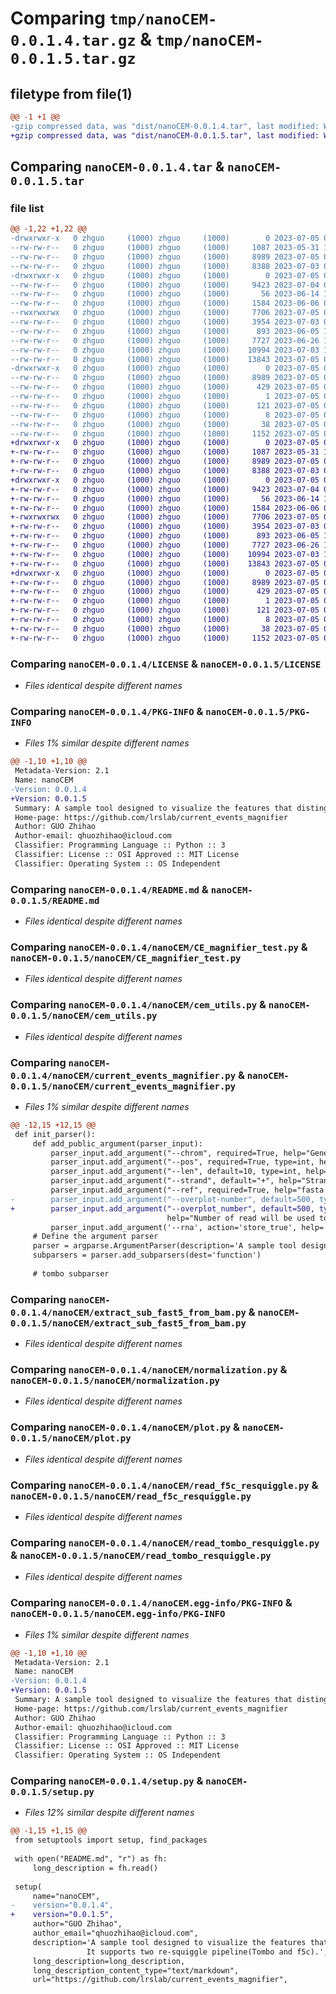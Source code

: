 # Comparing `tmp/nanoCEM-0.0.1.4.tar.gz` & `tmp/nanoCEM-0.0.1.5.tar.gz`

## filetype from file(1)

```diff
@@ -1 +1 @@
-gzip compressed data, was "dist/nanoCEM-0.0.1.4.tar", last modified: Wed Jul  5 04:46:05 2023, max compression
+gzip compressed data, was "dist/nanoCEM-0.0.1.5.tar", last modified: Wed Jul  5 04:51:42 2023, max compression
```

## Comparing `nanoCEM-0.0.1.4.tar` & `nanoCEM-0.0.1.5.tar`

### file list

```diff
@@ -1,22 +1,22 @@
-drwxrwxr-x   0 zhguo     (1000) zhguo     (1000)        0 2023-07-05 04:46:05.215349 nanoCEM-0.0.1.4/
--rw-rw-r--   0 zhguo     (1000) zhguo     (1000)     1087 2023-05-31 12:16:43.000000 nanoCEM-0.0.1.4/LICENSE
--rw-rw-r--   0 zhguo     (1000) zhguo     (1000)     8989 2023-07-05 04:46:05.215349 nanoCEM-0.0.1.4/PKG-INFO
--rw-rw-r--   0 zhguo     (1000) zhguo     (1000)     8388 2023-07-03 09:59:45.000000 nanoCEM-0.0.1.4/README.md
-drwxrwxr-x   0 zhguo     (1000) zhguo     (1000)        0 2023-07-05 04:46:05.215349 nanoCEM-0.0.1.4/nanoCEM/
--rw-rw-r--   0 zhguo     (1000) zhguo     (1000)     9423 2023-07-04 09:33:19.000000 nanoCEM-0.0.1.4/nanoCEM/CE_magnifier_test.py
--rw-rw-r--   0 zhguo     (1000) zhguo     (1000)       56 2023-06-14 11:15:11.000000 nanoCEM-0.0.1.4/nanoCEM/__init__.py
--rw-rw-r--   0 zhguo     (1000) zhguo     (1000)     1584 2023-06-06 06:49:54.000000 nanoCEM-0.0.1.4/nanoCEM/cem_utils.py
--rwxrwxrwx   0 zhguo     (1000) zhguo     (1000)     7706 2023-07-05 04:46:02.000000 nanoCEM-0.0.1.4/nanoCEM/current_events_magnifier.py
--rw-rw-r--   0 zhguo     (1000) zhguo     (1000)     3954 2023-07-03 09:40:02.000000 nanoCEM-0.0.1.4/nanoCEM/extract_sub_fast5_from_bam.py
--rw-rw-r--   0 zhguo     (1000) zhguo     (1000)      893 2023-06-05 13:34:35.000000 nanoCEM-0.0.1.4/nanoCEM/normalization.py
--rw-rw-r--   0 zhguo     (1000) zhguo     (1000)     7727 2023-06-26 15:00:04.000000 nanoCEM-0.0.1.4/nanoCEM/plot.py
--rw-rw-r--   0 zhguo     (1000) zhguo     (1000)    10994 2023-07-03 10:50:36.000000 nanoCEM-0.0.1.4/nanoCEM/read_f5c_resquiggle.py
--rw-rw-r--   0 zhguo     (1000) zhguo     (1000)    13843 2023-07-05 03:24:20.000000 nanoCEM-0.0.1.4/nanoCEM/read_tombo_resquiggle.py
-drwxrwxr-x   0 zhguo     (1000) zhguo     (1000)        0 2023-07-05 04:46:05.215349 nanoCEM-0.0.1.4/nanoCEM.egg-info/
--rw-rw-r--   0 zhguo     (1000) zhguo     (1000)     8989 2023-07-05 04:46:05.000000 nanoCEM-0.0.1.4/nanoCEM.egg-info/PKG-INFO
--rw-rw-r--   0 zhguo     (1000) zhguo     (1000)      429 2023-07-05 04:46:05.000000 nanoCEM-0.0.1.4/nanoCEM.egg-info/SOURCES.txt
--rw-rw-r--   0 zhguo     (1000) zhguo     (1000)        1 2023-07-05 04:46:05.000000 nanoCEM-0.0.1.4/nanoCEM.egg-info/dependency_links.txt
--rw-rw-r--   0 zhguo     (1000) zhguo     (1000)      121 2023-07-05 04:46:05.000000 nanoCEM-0.0.1.4/nanoCEM.egg-info/requires.txt
--rw-rw-r--   0 zhguo     (1000) zhguo     (1000)        8 2023-07-05 04:46:05.000000 nanoCEM-0.0.1.4/nanoCEM.egg-info/top_level.txt
--rw-rw-r--   0 zhguo     (1000) zhguo     (1000)       38 2023-07-05 04:46:05.215349 nanoCEM-0.0.1.4/setup.cfg
--rw-rw-r--   0 zhguo     (1000) zhguo     (1000)     1152 2023-07-05 04:46:02.000000 nanoCEM-0.0.1.4/setup.py
+drwxrwxr-x   0 zhguo     (1000) zhguo     (1000)        0 2023-07-05 04:51:42.351661 nanoCEM-0.0.1.5/
+-rw-rw-r--   0 zhguo     (1000) zhguo     (1000)     1087 2023-05-31 12:16:43.000000 nanoCEM-0.0.1.5/LICENSE
+-rw-rw-r--   0 zhguo     (1000) zhguo     (1000)     8989 2023-07-05 04:51:42.351661 nanoCEM-0.0.1.5/PKG-INFO
+-rw-rw-r--   0 zhguo     (1000) zhguo     (1000)     8388 2023-07-03 09:59:45.000000 nanoCEM-0.0.1.5/README.md
+drwxrwxr-x   0 zhguo     (1000) zhguo     (1000)        0 2023-07-05 04:51:42.351661 nanoCEM-0.0.1.5/nanoCEM/
+-rw-rw-r--   0 zhguo     (1000) zhguo     (1000)     9423 2023-07-04 09:33:19.000000 nanoCEM-0.0.1.5/nanoCEM/CE_magnifier_test.py
+-rw-rw-r--   0 zhguo     (1000) zhguo     (1000)       56 2023-06-14 11:15:11.000000 nanoCEM-0.0.1.5/nanoCEM/__init__.py
+-rw-rw-r--   0 zhguo     (1000) zhguo     (1000)     1584 2023-06-06 06:49:54.000000 nanoCEM-0.0.1.5/nanoCEM/cem_utils.py
+-rwxrwxrwx   0 zhguo     (1000) zhguo     (1000)     7706 2023-07-05 04:51:31.000000 nanoCEM-0.0.1.5/nanoCEM/current_events_magnifier.py
+-rw-rw-r--   0 zhguo     (1000) zhguo     (1000)     3954 2023-07-03 09:40:02.000000 nanoCEM-0.0.1.5/nanoCEM/extract_sub_fast5_from_bam.py
+-rw-rw-r--   0 zhguo     (1000) zhguo     (1000)      893 2023-06-05 13:34:35.000000 nanoCEM-0.0.1.5/nanoCEM/normalization.py
+-rw-rw-r--   0 zhguo     (1000) zhguo     (1000)     7727 2023-06-26 15:00:04.000000 nanoCEM-0.0.1.5/nanoCEM/plot.py
+-rw-rw-r--   0 zhguo     (1000) zhguo     (1000)    10994 2023-07-03 10:50:36.000000 nanoCEM-0.0.1.5/nanoCEM/read_f5c_resquiggle.py
+-rw-rw-r--   0 zhguo     (1000) zhguo     (1000)    13843 2023-07-05 03:24:20.000000 nanoCEM-0.0.1.5/nanoCEM/read_tombo_resquiggle.py
+drwxrwxr-x   0 zhguo     (1000) zhguo     (1000)        0 2023-07-05 04:51:42.351661 nanoCEM-0.0.1.5/nanoCEM.egg-info/
+-rw-rw-r--   0 zhguo     (1000) zhguo     (1000)     8989 2023-07-05 04:51:42.000000 nanoCEM-0.0.1.5/nanoCEM.egg-info/PKG-INFO
+-rw-rw-r--   0 zhguo     (1000) zhguo     (1000)      429 2023-07-05 04:51:42.000000 nanoCEM-0.0.1.5/nanoCEM.egg-info/SOURCES.txt
+-rw-rw-r--   0 zhguo     (1000) zhguo     (1000)        1 2023-07-05 04:51:42.000000 nanoCEM-0.0.1.5/nanoCEM.egg-info/dependency_links.txt
+-rw-rw-r--   0 zhguo     (1000) zhguo     (1000)      121 2023-07-05 04:51:42.000000 nanoCEM-0.0.1.5/nanoCEM.egg-info/requires.txt
+-rw-rw-r--   0 zhguo     (1000) zhguo     (1000)        8 2023-07-05 04:51:42.000000 nanoCEM-0.0.1.5/nanoCEM.egg-info/top_level.txt
+-rw-rw-r--   0 zhguo     (1000) zhguo     (1000)       38 2023-07-05 04:51:42.351661 nanoCEM-0.0.1.5/setup.cfg
+-rw-rw-r--   0 zhguo     (1000) zhguo     (1000)     1152 2023-07-05 04:51:41.000000 nanoCEM-0.0.1.5/setup.py
```

### Comparing `nanoCEM-0.0.1.4/LICENSE` & `nanoCEM-0.0.1.5/LICENSE`

 * *Files identical despite different names*

### Comparing `nanoCEM-0.0.1.4/PKG-INFO` & `nanoCEM-0.0.1.5/PKG-INFO`

 * *Files 1% similar despite different names*

```diff
@@ -1,10 +1,10 @@
 Metadata-Version: 2.1
 Name: nanoCEM
-Version: 0.0.1.4
+Version: 0.0.1.5
 Summary: A sample tool designed to visualize the features that distinguish between two groups of ONT data at the site level.                It supports two re-squiggle pipeline(Tombo and f5c).
 Home-page: https://github.com/lrslab/current_events_magnifier
 Author: GUO Zhihao
 Author-email: qhuozhihao@icloud.com
 Classifier: Programming Language :: Python :: 3
 Classifier: License :: OSI Approved :: MIT License
 Classifier: Operating System :: OS Independent
```

### Comparing `nanoCEM-0.0.1.4/README.md` & `nanoCEM-0.0.1.5/README.md`

 * *Files identical despite different names*

### Comparing `nanoCEM-0.0.1.4/nanoCEM/CE_magnifier_test.py` & `nanoCEM-0.0.1.5/nanoCEM/CE_magnifier_test.py`

 * *Files identical despite different names*

### Comparing `nanoCEM-0.0.1.4/nanoCEM/cem_utils.py` & `nanoCEM-0.0.1.5/nanoCEM/cem_utils.py`

 * *Files identical despite different names*

### Comparing `nanoCEM-0.0.1.4/nanoCEM/current_events_magnifier.py` & `nanoCEM-0.0.1.5/nanoCEM/current_events_magnifier.py`

 * *Files 1% similar despite different names*

```diff
@@ -12,15 +12,15 @@
 def init_parser():
     def add_public_argument(parser_input):
         parser_input.add_argument("--chrom", required=True, help="Gene or chromosome name(head of your fasta file)")
         parser_input.add_argument("--pos", required=True, type=int, help="site of your interest")
         parser_input.add_argument("--len", default=10, type=int, help="region around the position")
         parser_input.add_argument("--strand", default="+", help="Strand of your interest")
         parser_input.add_argument("--ref", required=True, help="fasta file")
-        parser_input.add_argument("--overplot-number", default=500, type=int,
+        parser_input.add_argument("--overplot_number", default=500, type=int,
                                   help="Number of read will be used to plot")
         parser_input.add_argument('--rna', action='store_true', help='RNA mode')
     # Define the argument parser
     parser = argparse.ArgumentParser(description='A sample tool designed to visualize the features that distinguish between two groups of ONT data at the site level. It supports two re-squiggle pipeline(Tombo and f5c).')
     subparsers = parser.add_subparsers(dest='function')
 
     # tombo subparser
```

### Comparing `nanoCEM-0.0.1.4/nanoCEM/extract_sub_fast5_from_bam.py` & `nanoCEM-0.0.1.5/nanoCEM/extract_sub_fast5_from_bam.py`

 * *Files identical despite different names*

### Comparing `nanoCEM-0.0.1.4/nanoCEM/normalization.py` & `nanoCEM-0.0.1.5/nanoCEM/normalization.py`

 * *Files identical despite different names*

### Comparing `nanoCEM-0.0.1.4/nanoCEM/plot.py` & `nanoCEM-0.0.1.5/nanoCEM/plot.py`

 * *Files identical despite different names*

### Comparing `nanoCEM-0.0.1.4/nanoCEM/read_f5c_resquiggle.py` & `nanoCEM-0.0.1.5/nanoCEM/read_f5c_resquiggle.py`

 * *Files identical despite different names*

### Comparing `nanoCEM-0.0.1.4/nanoCEM/read_tombo_resquiggle.py` & `nanoCEM-0.0.1.5/nanoCEM/read_tombo_resquiggle.py`

 * *Files identical despite different names*

### Comparing `nanoCEM-0.0.1.4/nanoCEM.egg-info/PKG-INFO` & `nanoCEM-0.0.1.5/nanoCEM.egg-info/PKG-INFO`

 * *Files 1% similar despite different names*

```diff
@@ -1,10 +1,10 @@
 Metadata-Version: 2.1
 Name: nanoCEM
-Version: 0.0.1.4
+Version: 0.0.1.5
 Summary: A sample tool designed to visualize the features that distinguish between two groups of ONT data at the site level.                It supports two re-squiggle pipeline(Tombo and f5c).
 Home-page: https://github.com/lrslab/current_events_magnifier
 Author: GUO Zhihao
 Author-email: qhuozhihao@icloud.com
 Classifier: Programming Language :: Python :: 3
 Classifier: License :: OSI Approved :: MIT License
 Classifier: Operating System :: OS Independent
```

### Comparing `nanoCEM-0.0.1.4/setup.py` & `nanoCEM-0.0.1.5/setup.py`

 * *Files 12% similar despite different names*

```diff
@@ -1,15 +1,15 @@
 from setuptools import setup, find_packages
 
 with open("README.md", "r") as fh:
     long_description = fh.read()
 
 setup(
     name="nanoCEM",
-    version="0.0.1.4",
+    version="0.0.1.5",
     author="GUO Zhihao",
     author_email="qhuozhihao@icloud.com",
     description='A sample tool designed to visualize the features that distinguish between two groups of ONT data at the site level.\
                 It supports two re-squiggle pipeline(Tombo and f5c).',
     long_description=long_description,
     long_description_content_type="text/markdown",
     url="https://github.com/lrslab/current_events_magnifier",
```

